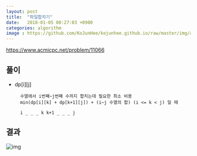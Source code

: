 ```yaml
---
layout: post
title:  "파일합치기"
date:   2018-01-05 00:27:03 +0900
categories: algorithm
image : https://github.com/KoJunHee/kojunhee.github.io/raw/master/img/algorithm.png
---
```


<https://www.acmicpc.net/problem/11066>

## 풀이

- dp[i][j] 
		
		수열에서 i번째~j번째 수까지 합치는데 필요한 최소 비용
		min(dp[i][k] + dp[k+1][j]) + (i~j 수열의 합) (i <= k < j) 일 때

		i _ _ _ k k+1 _ _ _ j
			

## 결과

![img](https://github.com/KoJunHee/kojunhee.github.io/raw/master/img/file.png)





	 
